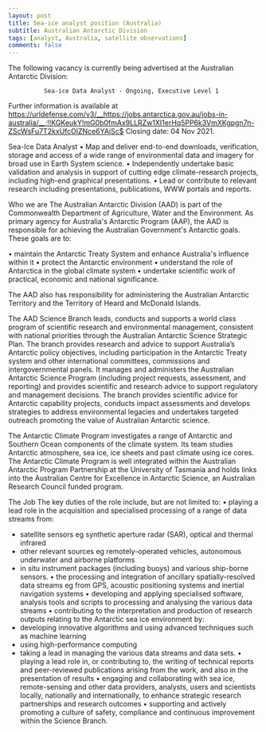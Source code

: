 ```yaml
---
layout: post
title: Sea-ice analyst position (Australia)
subtitle: Australian Antarctic Division
tags: [analyst, Australia, satellite observations]
comments: false
---
```


The following vacancy is currently being advertised at the Australian
Antarctic Division:

              Sea-ice Data Analyst - Ongoing, Executive Level 1

Further information is available at
https://urldefense.com/v3/__https://jobs.antarctica.gov.au/jobs-in-australia/__;!!KGKeukY!mG0b0fmAx9LLRZw1XI1erHq5PP6k3VmXKgpgn7n-ZScWsFu7T2kxUfcOlZNce6YAiSc$
Closing date: 04 Nov 2021.

Sea-Ice Data Analyst
•   Map and deliver end-to-end downloads, verification, storage and
access of a wide range of environmental data and imagery for broad use
in Earth System science.
•  Independently undertake basic validation and analysis in support of
cutting edge climate-research projects, including high-end graphical
presentations.
•  Lead or contribute to relevant research including presentations,
publications, WWW portals and reports.

Who we are
The Australian Antarctic Division (AAD) is part of the Commonwealth
Department of Agriculture, Water and the Environment. As primary
agency for Australia's Antarctic Program (AAP), the AAD is responsible
for achieving the Australian Government's Antarctic goals. These goals
are to:

•  maintain the Antarctic Treaty System and enhance Australia's
influence within it
•  protect the Antarctic environment
•  understand the role of Antarctica in the global climate system
•  undertake scientific work of practical, economic and national significance.

The AAD also has responsibility for administering the Australian
Antarctic Territory and the Territory of Heard and McDonald Islands.

The AAD Science Branch leads, conducts and supports a world class
program of scientific research and environmental management,
consistent with national priorities through the Australian Antarctic
Science Strategic Plan. The branch provides research and advice to
support Australia’s Antarctic policy objectives, including
participation in the Antarctic Treaty system and other international
committees, commissions and intergovernmental panels. It manages and
administers the Australian Antarctic Science Program (including
project requests, assessment, and reporting) and provides scientific
and research advice to support regulatory and management decisions.
The branch provides scientific advice for Antarctic capability
projects, conducts impact assessments and develops strategies to
address environmental legacies and undertakes targeted outreach
promoting the value of Australian Antarctic science.

The Antarctic Climate Program investigates a range of Antarctic and
Southern Ocean components of the climate system. Its team studies
Antarctic atmosphere, sea ice, ice sheets and past climate using ice
cores. The Antarctic Climate Program is well integrated within the
Australian Antarctic Program Partnership at the University of Tasmania
and holds links into the Australian Centre for Excellence in Antarctic
Science, an Australian Research Council funded program.

The Job
The key duties of the role include, but are not limited to:
•  playing a lead role in the acquisition and specialised processing
of a range of data streams from:
- satellite sensors eg synthetic aperture radar (SAR), optical and
thermal infrared
- other relevant sources eg remotely-operated vehicles, autonomous
underwater and airborne platforms
- in situ instrument packages (including buoys) and various ship-borne sensors.
•  the processing and integration of ancillary spatially-resolved data
streams eg from GPS, acoustic positioning systems and inertial
navigation systems
•  developing and applying specialised software, analysis tools and
scripts to processing and analysing the various data streams
•  contributing to the interpretation and production of research
outputs relating to the Antarctic sea ice environment by:
- developing innovative algorithms and using advanced techniques such
as machine learning
- using high-performance computing
- taking a lead in managing the various data streams and data sets.
•  playing a lead role in, or contributing to, the writing of
technical reports and peer-reviewed publications arising from the
work, and also in the presentation of results
•  engaging and collaborating with sea ice, remote-sensing and other
data providers, analysts, users and scientists locally, nationally and
internationally, to enhance strategic research partnerships and
research outcomes
•  supporting and actively promoting a culture of safety, compliance
and continuous improvement within the Science Branch.
